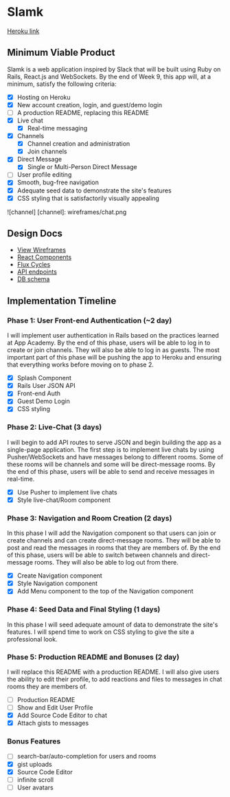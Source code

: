 # Slamk

[Heroku link][heroku]

[heroku]: http://www.slamk.tech/

## Minimum Viable Product

Slamk is a web application inspired by Slack that will be built using Ruby on Rails, React.js and WebSockets.  By the end of Week 9, this app will, at a minimum, satisfy the following criteria:

- [x] Hosting on Heroku
- [x] New account creation, login, and guest/demo login
- [ ] A production README, replacing this README
- [x] Live chat
  - [x] Real-time messaging
- [x] Channels
  - [x] Channel creation and administration
  - [x] Join channels
- [x] Direct Message
  - [x] Single or Multi-Person Direct Message
- [ ] User profile editing
- [x] Smooth, bug-free navigation
- [x] Adequate seed data to demonstrate the site's features
- [x] CSS styling that is satisfactorily visually appealing

![channel]
[channel]: wireframes/chat.png

## Design Docs
* [View Wireframes][views]
* [React Components][components]
* [Flux Cycles][flux-cycles]
* [API endpoints][api-endpoints]
* [DB schema][schema]

[views]: views.md
[components]: components.md
[flux-cycles]: flux-cycles.md
[api-endpoints]: api-endpoints.md
[schema]: schema.md

## Implementation Timeline

### Phase 1: User Front-end Authentication (~2 day)
I will implement user authentication in Rails based on the practices learned at App Academy. By the end of this phase, users will be able to log in to create or join channels. They will also be able to log in as guests. The most important part of this phase will be pushing the app to Heroku and ensuring that everything works before moving on to phase 2.
- [x] Splash Component
- [x] Rails User JSON API
- [x] Front-end Auth
- [x] Guest Demo Login
- [x] CSS styling

### Phase 2: Live-Chat (3 days)
I will begin to add API routes to serve JSON and begin building the app as a single-page application. The first step is to implement live chats by using Pusher/WebSockets and have messages belong to different rooms. Some of these rooms will be channels and some will be direct-message rooms. By the end of this phase, users will be able to send and receive messages in real-time.
- [x] Use Pusher to implement live chats
- [x] Style live-chat/Room component

### Phase 3: Navigation and Room Creation (2 days)
In this phase I will add the Navigation component so that users can join or create channels and can create direct-message rooms. They will be able to post and read the messages in rooms that they are members of. By the end of this phase, users will be able to switch between channels and direct-message rooms. They will also be able to log out from there.
- [x] Create Navigation component
- [x] Style Navigation component
- [x] Add Menu component to the top of the Navigation component

### Phase 4: Seed Data and Final Styling (1 days)
In this phase I will seed adequate amount of data to demonstrate the site's features. I will spend time to work on CSS styling to give the site a professional look.

### Phase 5: Production README and Bonuses (2 day)
I will replace this README with a production README. I will also give users the ability to edit their profile, to add reactions and files to messages in chat rooms they are members of.
- [ ] Production README
- [ ] Show and Edit User Profile
- [x] Add Source Code Editor to chat
- [x] Attach gists to messages

### Bonus Features
- [ ] search-bar/auto-completion for users and rooms
- [x] gist uploads
- [x] Source Code Editor
- [ ] infinite scroll
- [ ] User avatars
